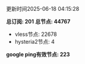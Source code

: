 更新时间2025-06-18 04:15:28

**总订阅: 201**
**总节点: 44767**
- vless节点: 22678
- hysteria2节点: 4

**google ping有效节点: 223**
